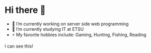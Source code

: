 # Hi there 👋

<!--
**gaverp/gaverp** is a ✨ _special_ ✨ repository because its `README.md` (this file) appears on your GitHub profile.
Here are some ideas to get you started:
-->
- 🔭 I’m currently working on server side web programming
- 🌱 I’m currently studying IT at ETSU
- ⚡ My favorite hobbies include: Gaming, Hunting, Fishing, Reading

I can see this!
